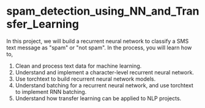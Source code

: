 # spam_detection_using_NN_and_Transfer_Learning


In this project, we will build a recurrent neural network to classify a SMS text message as "spam" or "not spam". In the process, you will learn how to,
    
1. Clean and process text data for machine learning.
2. Understand and implement a character-level recurrent neural network.
3. Use torchtext to build recurrent neural network models.
4. Understand batching for a recurrent neural network, and use torchtext to implement RNN batching.
5. Understand how transfer learning can be applied to NLP projects.
